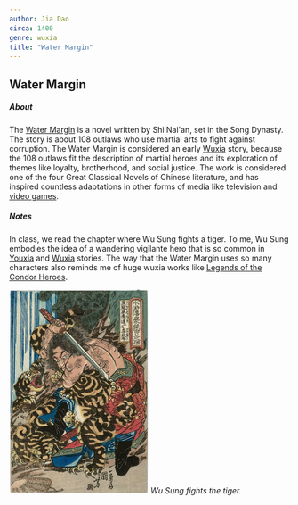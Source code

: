 ```yaml
---
author: Jia Dao
circa: 1400
genre: wuxia
title: "Water Margin"
---
```

## Water Margin
##### About
The [Water Margin](Water%20Margin.md) is a novel written by Shi Nai'an, set in the Song Dynasty. The story is about 108 outlaws who use martial arts to fight against corruption. The Water Margin is considered an early [Wuxia](Wuxia.md) story, because the 108 outlaws fit the description of martial heroes and its exploration of themes like loyalty, brotherhood, and social justice. The work is considered one of the four Great Classical Novels of Chinese literature, and has inspired countless adaptations in other forms of media like television and [video games](https://store.steampowered.com/app/521680/Bandit_Kings_of_Ancient_China/).

##### Notes
In class, we read the chapter where Wu Sung fights a tiger. To me, Wu Sung embodies the idea of a wandering vigilante hero that is so common in [Youxia](Youxia.md) and [Wuxia](Wuxia.md) stories. The way that the Water Margin uses so many characters also reminds me of huge wuxia works like [Legends of the Condor Heroes](Legends%20of%20the%20Condor%20Heroes.md).

![](Assets/Pasted%20image%2020221215212547.png)
*Wu Sung fights the tiger.*